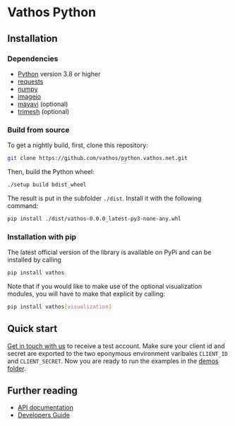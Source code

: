 # Vathos Python

## Installation

### Dependencies

- [Python](https://www.python.org/) version 3.8 or higher
- [requests](https://requests.readthedocs.io/en/latest/)
- [numpy](https://numpy.org/)
- [imageio](https://imageio.readthedocs.io/en/stable/)
- [mayavi](https://docs.enthought.com/mayavi/mayavi/) (optional)
- [trimesh](https://trimsh.org/trimesh.html) (optional)

### Build from source

To get a nightly build, first, clone this repository:

```bash
git clone https://github.com/vathos/python.vathos.net.git
```

Then, build the Python wheel:

```bash
./setup build bdist_wheel
```

The result is put in the subfolder `./dist`. Install it with the following command:

```bash
pip install ./dist/vathos-0.0.0_latest-py3-none-any.whl
```

### Installation with pip

The latest official version of the library is available on PyPi and can be installed by calling

```bash
pip install vathos
```

Note that if you would like to make use of the optional visualization modules,
you will have to make that explicit by calling:

```bash
pip install vathos[visualization]
```

## Quick start

[Get in touch with us](https://www.vathos-robotics.com) to receive a test account. Make sure your client id and secret are exported to the two eponymous environment varibales `CLIENT_ID` and `CLIENT_SECRET`. Now you are ready to run the examples in the [demos folder](https://github.com/vathos/python.vathos.net/tree/main/demos).

## Further reading

- [API documentation](https://github.com/vathos/python.vathos.net/tree/main/docs)
- [Developers Guide](https://docs.vathos.net/guides)